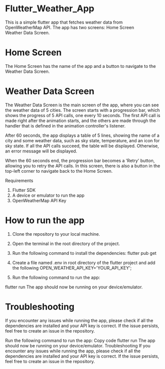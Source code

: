 # Flutter_Weather_App
This is a simple flutter app that fetches weather data from OpenWeatherMap API. The app has two screens: 
Home Screen  
Weather Data Screen.

# Home Screen
The Home Screen has the name of the app and a button to navigate to the Weather Data Screen.

# Weather Data Screen
The Weather Data Screen is the main screen of the app, where you can see the weather data of 5 cities. The screen starts with a progression bar, which shows the progress of 5 API calls, one every 10 seconds. The first API call is made right after the animation starts, and the others are made through the handler that is defined in the animation controller's listener.

After 60 seconds, the app displays a table of 5 lines, showing the name of a city and some weather data, such as sky state, temperature, and an icon for sky state. If all the API calls succeed, the table will be displayed. Otherwise, an error message will be displayed.

When the 60 seconds end, the progression bar becomes a 'Retry' button, allowing you to retry the API calls. In this screen, there is also a button in the top-left corner to navigate back to the Home Screen.

Requirements
1. Flutter SDK
2. A device or emulator to run the app
3. OpenWeatherMap API Key

# How to run the app

1. Clone the repository to your local machine.
2. Open the terminal in the root directory of the project.
3. Run the following command to install the dependencies:
flutter pub get

4. Create a file named .env in root directory of the flutter project and add the following 
OPEN_WEATHER_API_KEY='YOUR_API_KEY';



5. Run the following command to run the app:

flutter run
The app should now be running on your device/emulator.

# Troubleshooting
If you encounter any issues while running the app, please check if all the dependencies are installed and your API key is correct. If the issue persists, feel free to create an issue in the repository.

Run the following command to run the app:
Copy code
flutter run
The app should now be running on your device/emulator.
Troubleshooting
If you encounter any issues while running the app, please check if all the dependencies are installed and your API key is correct. If the issue persists, feel free to create an issue in the repository.
